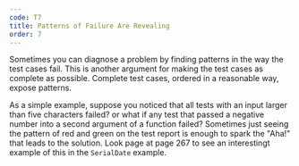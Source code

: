 ```yaml
---
code: T7
title: Patterns of Failure Are Revealing
order: 7
---
```

Sometimes you can diagnose a problem by finding patterns in the way the test cases fail.
This is another argument for making the test cases as complete as possible.
Complete test cases, ordered in a reasonable way, expose patterns.

As a simple example, suppose you noticed that all tests with an input larger than five characters failed?
or what if any test that passed a negative number into a second argument of a function failed?
Sometimes just seeing the pattern of red and green on the test report is enough to spark the "Aha!" that leads to the solution.
Look page at page 267 to see an interestingt example of this in the `SerialDate` example.